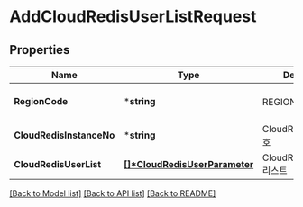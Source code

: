 # AddCloudRedisUserListRequest

## Properties
Name | Type | Description           | Notes
------------ | ------------- |-----------------------| -------------
**RegionCode** | ***string** | REGION코드              | [optional] [default to null]
**CloudRedisInstanceNo** | ***string** | CloudRedis인스턴스번호      | [default to null]
**CloudRedisUserList** | **[[]\*CloudRedisUserParameter](CloudRedisUserParameter.md)** | CloudRedisParameter리스트 | [default to null]

[[Back to Model list]](../README.md#documentation-for-models) [[Back to API list]](../README.md#documentation-for-api-endpoints) [[Back to README]](../README.md)



